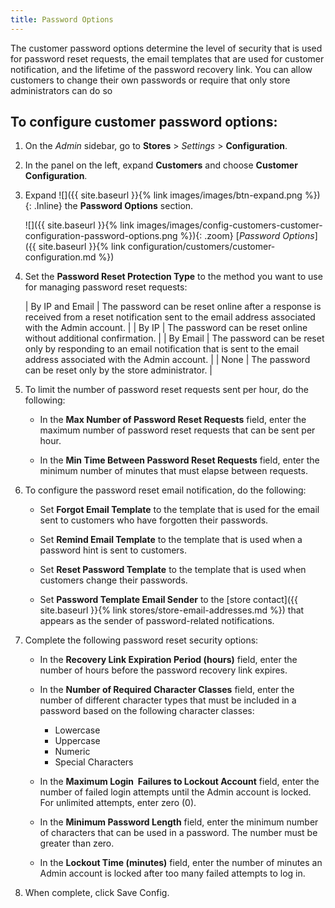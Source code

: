 ```yaml
---
title: Password Options
---
```


The customer password options determine the level of security that is used for password reset requests, the email templates that are used for customer notification, and the lifetime of the password recovery link. You can allow customers to change their own passwords or require that only store administrators can do so

## To configure customer password options:

1. On the _Admin_ sidebar, go to **Stores** > _Settings_ > **Configuration**.

1. In the panel on the left, expand **Customers** and choose **Customer Configuration**.

1. Expand ![]({{ site.baseurl }}{% link images/images/btn-expand.png %}){: .Inline} the **Password Options** section.

    ![]({{ site.baseurl }}{% link images/images/config-customers-customer-configuration-password-options.png %}){: .zoom}
    [_Password Options_]({{ site.baseurl }}{% link configuration/customers/customer-configuration.md %})

1. Set the **Password Reset Protection Type** to the method you want to use for managing password reset requests:

    | By IP and Email | The password can be reset online after a response is received from a reset notification sent to the email address associated with the Admin account. |
    | By IP | The password can be reset online without additional confirmation. |
    | By Email | The password can be reset only by responding to an email notification that is sent to the email address associated with the Admin account. |
    | None | The password can be reset only by the store administrator. |

1. To limit the number of password reset requests sent per hour, do the following:

    - In the **Max Number of Password Reset Requests** field, enter the maximum number of password reset requests that can be sent per hour.

    - In the **Min Time Between Password Reset Requests** field, enter the minimum number of minutes that must elapse between requests.

1. To configure the password reset email notification, do the following:

    - Set **Forgot Email Template** to the template that is used for the email sent to customers who have forgotten their passwords.

    - Set **Remind Email Template** to the template that is used when a password hint is sent to customers.

    - Set **Reset Password Template** to the template that is used when customers change their passwords.

    - Set **Password Template Email Sender** to the [store contact]({{ site.baseurl }}{% link stores/store-email-addresses.md %}) that appears as the sender of password-related notifications.

1. Complete the following password reset security options:

    - In the **Recovery Link Expiration Period (hours)** field, enter the number of hours before the password recovery link expires.

    - In the **Number of Required Character Classes** field, enter the number of different character types that must be included in a password based on the following character classes:

      - Lowercase
      - Uppercase
      - Numeric
      - Special Characters

    - In the **Maximum Login  Failures to Lockout Account** field, enter the number of failed login attempts until the Admin account is locked. For unlimited attempts, enter zero (0).

    - In the **Minimum Password Length** field, enter the minimum number of characters that can be used in a password. The number must be greater than zero.

    - In the **Lockout Time (minutes)** field, enter the number of minutes an Admin account is locked after too many failed attempts to log in.

1. When complete, click <span class="btn">Save Config</span>.
